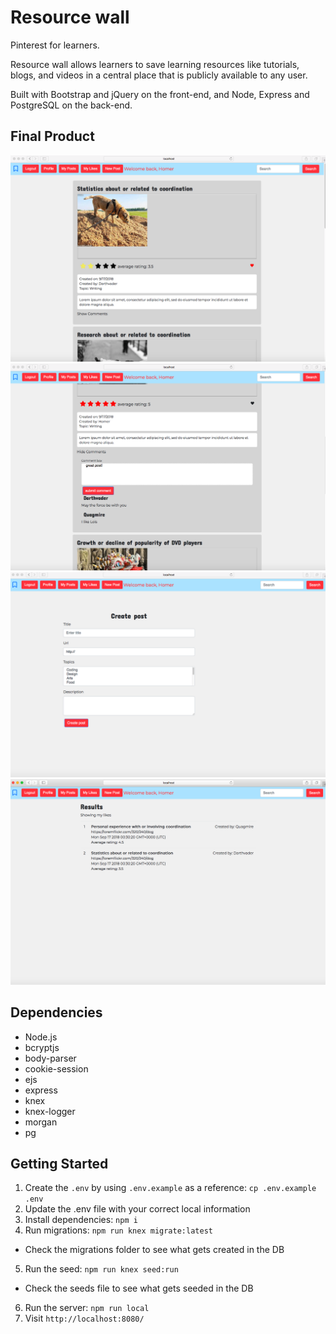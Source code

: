 # Resource wall
Pinterest for learners.

Resource wall allows learners to save learning resources like tutorials, blogs, and videos in a central place that is publicly available to any user.

Built with Bootstrap and jQuery on the front-end, and Node, Express and PostgreSQL on the back-end.

## Final Product
!["home"](https://github.com/silentcontrol/Resource-wall/blob/master/docs/home.png?raw=true)
!["comment"](https://github.com/silentcontrol/Resource-wall/blob/master/docs/comment.png?raw=true)
!["post"](https://github.com/silentcontrol/Resource-wall/blob/master/docs/post.png?raw=true)
!["likes"](https://github.com/silentcontrol/Resource-wall/blob/master/docs/likes.png?raw=true)

## Dependencies
- Node.js
- bcryptjs
- body-parser
- cookie-session
- ejs
- express
- knex
- knex-logger
- morgan
- pg

## Getting Started
1. Create the `.env` by using `.env.example` as a reference: `cp .env.example .env`
2. Update the .env file with your correct local information
3. Install dependencies: `npm i`
4. Run migrations: `npm run knex migrate:latest`
  - Check the migrations folder to see what gets created in the DB
5. Run the seed: `npm run knex seed:run`
  - Check the seeds file to see what gets seeded in the DB
6. Run the server: `npm run local`
7. Visit `http://localhost:8080/`
